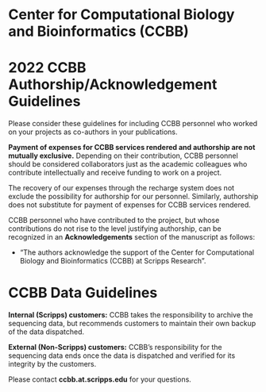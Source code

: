 # Center for Computational Biology and Bioinformatics (CCBB)

# 2022 CCBB Authorship/Acknowledgement Guidelines

Please consider these guidelines for including CCBB personnel who worked
on your projects as co-authors in your publications.

**Payment of expenses for CCBB services rendered and authorship are not
mutually exclusive.** Depending on their contribution, CCBB personnel
should be considered collaborators just as the academic colleagues who
contribute intellectually and receive funding to work on a project.

The recovery of our expenses through the recharge system does not
exclude the possibility for authorship for our personnel. Similarly,
authorship does not substitute for payment of expenses for CCBB services
rendered.

CCBB personnel who have contributed to the project, but whose
contributions do not rise to the level justifying authorship, can be
recognized in an **Acknowledgements** section of the manuscript as
follows:

-   “The authors acknowledge the support of the Center for Computational
    Biology and Bioinformatics (CCBB) at Scripps Research”.

# CCBB Data Guidelines

**Internal (Scripps) customers:** CCBB takes the responsibility to
archive the sequencing data, but recommends customers to maintain their
own backup of the data dispatched.

**External (Non-Scripps) customers:** CCBB’s responsibility for the
sequencing data ends once the data is dispatched and verified for its
integrity by the customers.

Please contact **ccbb.at.scripps.edu** for your questions.
